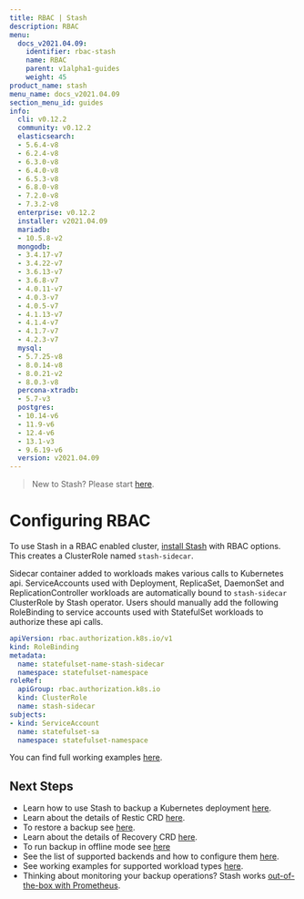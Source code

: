 ```yaml
---
title: RBAC | Stash
description: RBAC
menu:
  docs_v2021.04.09:
    identifier: rbac-stash
    name: RBAC
    parent: v1alpha1-guides
    weight: 45
product_name: stash
menu_name: docs_v2021.04.09
section_menu_id: guides
info:
  cli: v0.12.2
  community: v0.12.2
  elasticsearch:
  - 5.6.4-v8
  - 6.2.4-v8
  - 6.3.0-v8
  - 6.4.0-v8
  - 6.5.3-v8
  - 6.8.0-v8
  - 7.2.0-v8
  - 7.3.2-v8
  enterprise: v0.12.2
  installer: v2021.04.09
  mariadb:
  - 10.5.8-v2
  mongodb:
  - 3.4.17-v7
  - 3.4.22-v7
  - 3.6.13-v7
  - 3.6.8-v7
  - 4.0.11-v7
  - 4.0.3-v7
  - 4.0.5-v7
  - 4.1.13-v7
  - 4.1.4-v7
  - 4.1.7-v7
  - 4.2.3-v7
  mysql:
  - 5.7.25-v8
  - 8.0.14-v8
  - 8.0.21-v2
  - 8.0.3-v8
  percona-xtradb:
  - 5.7-v3
  postgres:
  - 10.14-v6
  - 11.9-v6
  - 12.4-v6
  - 13.1-v3
  - 9.6.19-v6
  version: v2021.04.09
---
```


> New to Stash? Please start [here](/docs/v2021.04.09/concepts/README).

# Configuring RBAC

To use Stash in a RBAC enabled cluster, [install Stash](/docs/v2021.04.09/setup/README) with RBAC options. This creates a ClusterRole named `stash-sidecar`.

Sidecar container added to workloads makes various calls to Kubernetes api. ServiceAccounts used with Deployment, ReplicaSet, DaemonSet and ReplicationController workloads are automatically bound to `stash-sidecar` ClusterRole by Stash operator. Users should manually add the following RoleBinding to service accounts used with StatefulSet workloads to authorize these api calls.

```yaml
apiVersion: rbac.authorization.k8s.io/v1
kind: RoleBinding
metadata:
  name: statefulset-name-stash-sidecar
  namespace: statefulset-namespace
roleRef:
  apiGroup: rbac.authorization.k8s.io
  kind: ClusterRole
  name: stash-sidecar
subjects:
- kind: ServiceAccount
  name: statefulset-sa
  namespace: statefulset-namespace
```

You can find full working examples [here](/docs/v2021.04.09/guides/v1alpha1/workloads).

## Next Steps

- Learn how to use Stash to backup a Kubernetes deployment [here](/docs/v2021.04.09/guides/v1alpha1/backup).
- Learn about the details of Restic CRD [here](/docs/v2021.04.09/concepts/crds/v1alpha1/restic).
- To restore a backup see [here](/docs/v2021.04.09/guides/v1alpha1/restore).
- Learn about the details of Recovery CRD [here](/docs/v2021.04.09/concepts/crds/v1alpha1/recovery).
- To run backup in offline mode see [here](/docs/v2021.04.09/guides/v1alpha1/offline_backup)
- See the list of supported backends and how to configure them [here](/docs/v2021.04.09/guides/v1alpha1/backends/overview).
- See working examples for supported workload types [here](/docs/v2021.04.09/guides/v1alpha1/workloads).
- Thinking about monitoring your backup operations? Stash works [out-of-the-box with Prometheus](/docs/v2021.04.09/guides/v1alpha1/monitoring/overview).
